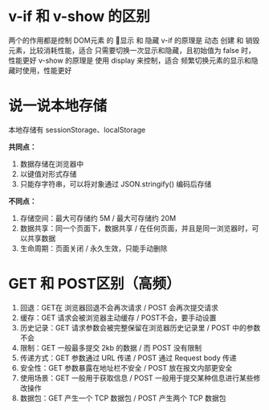 # v-if 和 v-show 的区别
  两个的作用都是控制 DOM元素 的 显示 和 隐藏
  v-if 的原理是 动态 创建 和 销毁 元素，比较消耗性能，适合 只需要切换一次显示和隐藏，且初始值为 false 时，性能更好
  v-show 的原理是 使用 display 来控制，适合 频繁切换元素的显示和隐藏时使用，性能更好

# 说一说本地存储
  本地存储有 sessionStorage、localStorage
  
  **共同点：**
  1. 数据存储在浏览器中
  2. 以键值对形式存储
  3. 只能存字符串，可以将对象通过 JSON.stringify() 编码后存储

  **不同点：**
  1. 存储空间：最大可存储约 5M / 最大可存储约 20M
  2. 数据共享：同一个页面下，数据共享 / 在任何页面，并且是同一浏览器时，可以共享数据
  3. 生命周期：页面关闭 / 永久生效，只能手动删除

# GET 和 POST区别（高频）
  1. 回退：GET在 浏览器回退不会再次请求 / POST 会再次提交请求
  2. 缓存：GET 请求会被浏览器主动缓存 / POST不会，要手动设置
  3. 历史记录：GET 请求参数会被完整保留在浏览器历史记录里 / POST 中的参数不会
  4. 限制：GET 一般最多提交 2kb 的数据 / 而 POST 没有限制
  5. 传递方式：GET 参数通过 URL 传递 / POST 通过 Request body 传递
  6. 安全性：GET 参数暴露在地址栏不安全 / POST 放在报文内部更安全
  7. 使用场景：GET 一般用于获取信息 / POST 一般用于提交某种信息进行某些修改操作
  8. 数据包：GET 产生一个 TCP 数据包 / POST 产生两个 TCP 数据包